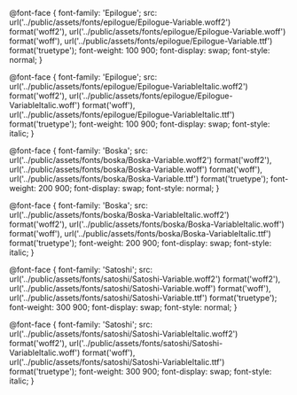 @font-face {
  font-family: 'Epilogue';
  src: url('../public/assets/fonts/epilogue/Epilogue-Variable.woff2') format('woff2'),
       url('../public/assets/fonts/epilogue/Epilogue-Variable.woff') format('woff'),
       url('../public/assets/fonts/epilogue/Epilogue-Variable.ttf') format('truetype');
  font-weight: 100 900;
  font-display: swap;
  font-style: normal;
}

@font-face {
  font-family: 'Epilogue';
  src: url('../public/assets/fonts/epilogue/Epilogue-VariableItalic.woff2') format('woff2'),
       url('../public/assets/fonts/epilogue/Epilogue-VariableItalic.woff') format('woff'),
       url('../public/assets/fonts/epilogue/Epilogue-VariableItalic.ttf') format('truetype');
  font-weight: 100 900;
  font-display: swap;
  font-style: italic;
}

@font-face {
  font-family: 'Boska';
  src: url('../public/assets/fonts/boska/Boska-Variable.woff2') format('woff2'),
       url('../public/assets/fonts/boska/Boska-Variable.woff') format('woff'),
       url('../public/assets/fonts/boska/Boska-Variable.ttf') format('truetype');
  font-weight: 200 900;
  font-display: swap;
  font-style: normal;
}

@font-face {
  font-family: 'Boska';
  src: url('../public/assets/fonts/boska/Boska-VariableItalic.woff2') format('woff2'),
       url('../public/assets/fonts/boska/Boska-VariableItalic.woff') format('woff'),
       url('../public/assets/fonts/boska/Boska-VariableItalic.ttf') format('truetype');
  font-weight: 200 900;
  font-display: swap;
  font-style: italic;
}

@font-face {
  font-family: 'Satoshi';
  src: url('../public/assets/fonts/satoshi/Satoshi-Variable.woff2') format('woff2'),
       url('../public/assets/fonts/satoshi/Satoshi-Variable.woff') format('woff'),
       url('../public/assets/fonts/satoshi/Satoshi-Variable.ttf') format('truetype');
  font-weight: 300 900;
  font-display: swap;
  font-style: normal;
}

@font-face {
  font-family: 'Satoshi';
  src: url('../public/assets/fonts/satoshi/Satoshi-VariableItalic.woff2') format('woff2'),
       url('../public/assets/fonts/satoshi/Satoshi-VariableItalic.woff') format('woff'),
       url('../public/assets/fonts/satoshi/Satoshi-VariableItalic.ttf') format('truetype');
  font-weight: 300 900;
  font-display: swap;
  font-style: italic;
}